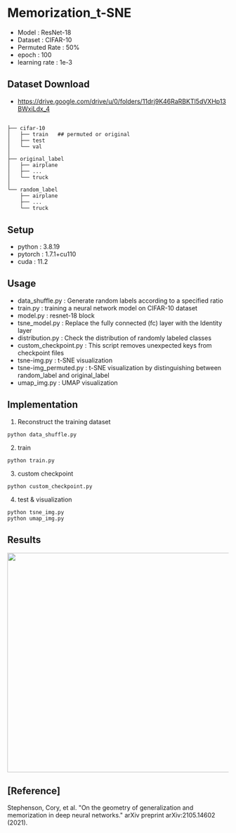 # Memorization_t-SNE
- Model : ResNet-18
- Dataset : CIFAR-10
- Permuted Rate : 50%
- epoch : 100
- learning rate : 1e-3

## Dataset Download
- https://drive.google.com/drive/u/0/folders/11drj9K46RaRBKTl5dVXHp13BWxiLdx_4

##
```Memorization_UMAP
├── cifar-10
│   ├── train   ## permuted or original
│   ├── test
│   └── val
│
├── original_label
│   ├── airplane
│   ├── ...
│   └── truck
│
└── random_label
    ├── airplane
    ├── ...
    └── truck
``` 

## Setup
- python : 3.8.19
- pytorch : 1.7.1+cu110
- cuda : 11.2

## Usage
- data_shuffle.py : Generate random labels according to a specified ratio
- train.py : training a neural network model on CIFAR-10 dataset
- model.py : resnet-18 block
- tsne_model.py : Replace the fully connected (fc) layer with the Identity layer
- distribution.py : Check the distribution of randomly labeled classes
- custom_checkpoint.py : This script removes unexpected keys from checkpoint files
- tsne-img.py : t-SNE visualization
- tsne-img_permuted.py : t-SNE visualization by distinguishing between random_label and original_label
- umap_img.py : UMAP visualization

## Implementation
1. Reconstruct the training dataset
```
python data_shuffle.py
```  
2. train
```
python train.py
```
3. custom checkpoint
```
python custom_checkpoint.py
```
4. test & visualization
```
python tsne_img.py
python umap_img.py
```

## Results
<img src="https://github.com/leeyubin10/Memorization_t-SNE/assets/68275474/b21d3663-5414-4bb5-9b2e-ba91316e2caa" width="520" height="500"/>

## [Reference]
Stephenson, Cory, et al. "On the geometry of generalization and memorization in deep neural networks." arXiv preprint arXiv:2105.14602 (2021).

